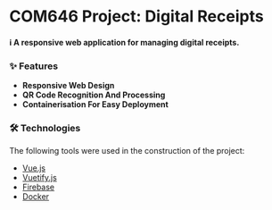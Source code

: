 # COM646 Project: Digital Receipts

#### :information_source: A responsive web application for managing digital receipts.

### ✨ Features

- **Responsive Web Design**
- **QR Code Recognition And Processing**
- **Containerisation For Easy Deployment**

### 🛠️ Technologies

The following tools were used in the construction of the project:

- [Vue.js](https://vuejs.org/)
- [Vuetify.js](https://vuetifyjs.com/)
- [Firebase](https://firebase.google.com/)
- [Docker](https://docker.com/)